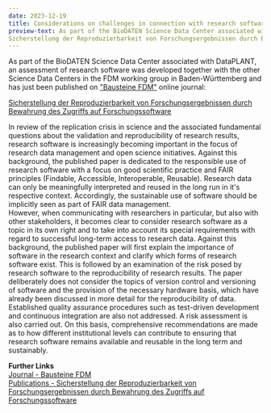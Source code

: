 ```yaml
---
date: 2023-12-19
title: Considerations on challenges in connection with research software  
preview-text: As part of the BioDATEN Science Data Center associated with DataPLANT, an assessment of research software was developed together with the other Science Data Centers in the FDM working group in Baden-Württemberg and has just been published on "Bausteine FDM" online journal.
Sicherstellung der Reproduzierbarkeit von Forschungsergebnissen durch Bewahrung des Zugriffs auf Forschungssoftware. In review of the replication crisis in science and the associated fundamental questions about the validation and reproducibility of research results...
---
```

As part of the BioDATEN Science Data Center associated with DataPLANT, an assessment of research software was developed together with the other Science Data Centers in the FDM working group in Baden-Württemberg and has just been published on ["Bausteine FDM"](https://bausteine-fdm.de/) online journal:

[Sicherstellung der Reproduzierbarkeit von Forschungsergebnissen durch Bewahrung des Zugriffs auf Forschungssoftware](https://doi.org/10.17192/bfdm.2023.5.8555)

In review of the replication crisis in science and the associated fundamental questions about the validation and reproducibility of research results, research software is increasingly becoming important in the focus of research data management and open science initiatives. Against this background, the published paper is dedicated to the responsible use of research software with a focus on good scientific practice and FAIR principles (Findable, Accessible, Interoperable, Reusable). Research data can only be meaningfully interpreted and reused in the long run in it's respective context. Accordingly, the sustainable use of software should be implicitly seen as part of FAIR data management.  
However, when communicating with researchers in particular, but also with other stakeholders, it becomes clear to consider research software as a topic in its own right and to take into account its special requirements with regard to successful long-term access to research data. Against this background, the published paper will first explain the importance of software in the research context and clarify which forms of research software exist. This is followed by an examination of the risk posed by research software to the reproducibility of research results. The paper deliberately does not consider the topics of version control and versioning of software and the provision of the necessary hardware basis, which have already been discussed in more detail for the reproducibility of data. Established quality assurance procedures such as test-driven development and continuous integration are also not addressed. A risk assessment is also carried out. On this basis, comprehensive recommendations are made as to how different institutional levels can contribute to ensuring that research software remains available and reusable in the long term and sustainably.


**Further Links**   
[Journal - Bausteine FDM](https://bausteine-fdm.de)   
[Publications - Sicherstellung der Reproduzierbarkeit von Forschungsergebnissen durch Bewahrung des Zugriffs auf Forschungssoftware](https://doi.org/10.17192/bfdm.2023.5.8555)   
 
